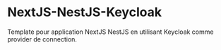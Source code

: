 # NextJS-NestJS-Keycloak
Template pour application NextJS NestJS en utilisant Keycloak comme provider de connection.
